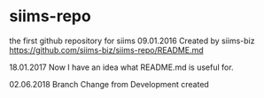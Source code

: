 # siims-repo
the first github repository for siims
09.01.2016 Created by siims-biz
https://github.com/siims-biz/siims-repo/README.md

18.01.2017 Now I have an idea what README.md is useful for.

02.06.2018 Branch Change from Development created
